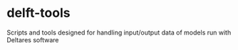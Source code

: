 # delft-tools
Scripts and tools designed for handling input/output data of models run with Deltares software

